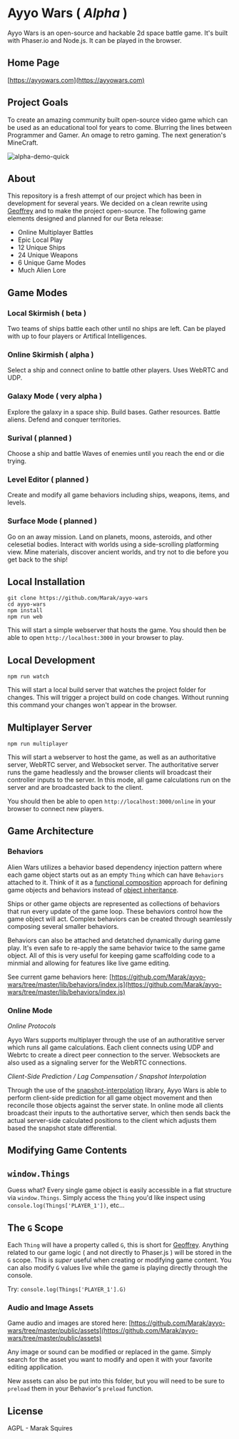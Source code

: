 # Ayyo Wars ( *Alpha* )

Ayyo Wars is an open-source and hackable 2d space battle game. It's built with Phaser.io and Node.js. It can be played in the browser.

## Home Page

[https://ayyowars.com](https://ayyowars.com)

## Project Goals

To create an amazing community built open-source video game which can be used as an educational tool for years to come. Blurring the lines between Programmer and Gamer. An omage to retro gaming. The next generation's MineCraft. 


![alpha-demo-quick](https://user-images.githubusercontent.com/70011/114433868-521a8e00-9b90-11eb-8bc2-6cf02ae2bf6e.gif)


## About

This repository is a fresh attempt of our project which has been in development for several years. We decided on a clean rewrite using [Geoffrey](https://github.com/Marak/ayyo-wars/tree/master/lib/Geoffrey) and to make the project open-source. The following game elements designed and planned for our Beta release:

 - Online Multiplayer Battles
 - Epic Local Play
 - 12 Unique Ships
 - 24 Unique Weapons
 - 6 Unique Game Modes
 - Much Alien Lore

## Game Modes

### Local Skirmish ( beta )

Two teams of ships battle each other until no ships are left. Can be played with up to four players or Artifical Intelligences.

### Online Skirmish ( alpha )

Select a ship and connect online to battle other players. Uses WebRTC and UDP.

### Galaxy Mode ( very alpha )

Explore the galaxy in a space ship. Build bases. Gather resources. Battle aliens. Defend and conquer territories.

### Surival ( planned )

Choose a ship and battle Waves of enemies until you reach the end or die trying.

### Level Editor ( planned )

Create and modify all game behaviors including ships, weapons, items, and levels.

### Surface Mode ( planned )

Go on an away mission. Land on planets, moons, asteroids, and other celesetial bodies. Interact with worlds using a side-scrolling platforming view. Mine materials, discover ancient worlds, and try not to die before you get back to the ship!

## Local Installation

    git clone https://github.com/Marak/ayyo-wars
    cd ayyo-wars
    npm install
    npm run web

This will start a simple webserver that hosts the game. You should then be able to open `http://localhost:3000` in your browser to play.

## Local Development

    npm run watch

This will start a local build server that watches the project folder for changes. This will trigger a project build on code changes. Without running this command your changes won't appear in the browser.

## Multiplayer Server

    npm run multiplayer

This will start a webserver to host the game, as well as an authoritative server, WebRTC server, and Websocket server. The authoritative server runs the game headlessly and the browser clients will broadcast their controller inputs to the server. In this mode, all game calculations run on the server and are broadcasted back to the client.

You should then be able to open `http://localhost:3000/online` in your browser to connect new players.

## Game Architecture

### Behaviors

Alien Wars utilizes a behavior based dependency injection pattern where each game object starts out as an empty `Thing` which can have `Behaviors` attached to it. Think of it as a [functional composition](https://en.wikipedia.org/wiki/Function_composition_(computer_science)) approach for defining game objects and behaviors instead of [object inheritance](https://en.wikipedia.org/wiki/Inheritance_(object-oriented_programming)).

Ships or other game objects are represented as collections of behaviors that run every update of the game loop. These behaviors control how the game object will act. Complex behaviors can be created through seamlessly composing several smaller behaviors.

Behaviors can also be attached and detatched dynamically during game play. It's even safe to re-apply the same behavior twice to the same game object. All of this is very useful for keeping game scaffolding code to a minmial and allowing for features like live game editing.

See current game behaviors here: [https://github.com/Marak/ayyo-wars/tree/master/lib/behaviors/index.js](https://github.com/Marak/ayyo-wars/tree/master/lib/behaviors/index.js)

### Online Mode

*Online Protocols*

Ayyo Wars supports multiplayer through the use of an authoratitive server which runs all game calculations. Each client connects using UDP and Webrtc to create a direct peer connection to the server. Websockets are also used as a signaling server for the WebRTC connections.

*Client-Side Prediction / Lag Compensation / Snapshot Interpolation*

Through the use of the [snapshot-interpolation](https://github.com/geckosio/snapshot-interpolation) library, Ayyo Wars is able to perform client-side prediction for all game object movement and then reconcile those objects against the server state. In online mode all clients broadcast their inputs to the authortative server, which then sends back the actual server-side calculated positions to the client which adjusts them based the snapshot state differential.

## Modifying Game Contents

## `window.Things`

Guess what? Every single game object is easily accessible in a flat structure via `window.Things`. Simply access the `Thing` you'd like inspect using `console.log(Things['PLAYER_1'])`, etc...

## The `G` Scope

Each `Thing` will have a property called `G`, this is short for [Geoffrey](https://github.com/Marak/ayyo-wars/tree/master/lib/Geoffrey). Anything related to our game logic ( and not directly to Phaser.js ) will be stored in the `G` scope. This is *super* useful when creating or modifying game content. You can also modify `G` values live while the game is playing directly through the console.

Try: `console.log(Things['PLAYER_1'].G)`

### Audio and Image Assets

Game audio and images are stored here: [https://github.com/Marak/ayyo-wars/tree/master/public/assets](https://github.com/Marak/ayyo-wars/tree/master/public/assets)

Any image or sound can be modified or replaced in the game. Simply search for the asset you want to modify and open it with your favorite editing application.

New assets can also be put into this folder, but you will need to be sure to `preload` them in your Behavior's `preload` function.

## License

AGPL - Marak Squires
